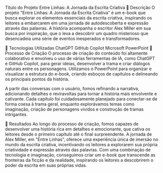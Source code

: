 Título do Projeto Entre Linhas: A Jornada da Escrita Criativa
📒 Descrição
O projeto "Entre Linhas: A Jornada da Escrita Criativa" é um e-book que busca explorar os elementos essenciais da escrita criativa, inspirando os leitores a embarcarem em uma jornada de autodescoberta e expressão através das palavras. A história acompanha o escritor Alex Miller em sua busca por inspiração, que o leva a descobrir um quadro misterioso que desencadeia uma série de eventos inesperados e transformadores.

🤖 Tecnologias Utilizadas
ChatGPT
GitHub Copilot
Microsoft PowerPoint
🧐 Processo de Criação
O processo de criação do conteúdo foi altamente colaborativo e envolveu o uso de várias ferramentas de IA, como ChatGPT e GitHub Copilot, para gerar ideias, desenvolver a trama e criar diálogos naturais entre os personagens. Utilizamos o PowerPoint para organizar e visualizar a estrutura do e-book, criando esboços de capítulos e delineando os principais pontos da história.

A partir das conversas com o usuário, fomos refinando a narrativa, adicionando detalhes e reviravoltas para tornar a história mais envolvente e cativante. Cada capítulo foi cuidadosamente planejado para conectar-se de forma coesa à trama geral, enquanto explorávamos temas como imaginação, criação de personagens vívidos e construção de tramas intrigantes.

🚀 Resultados
Ao longo do processo de criação, fomos capazes de desenvolver uma história rica em detalhes e emocionante, que cativa os leitores desde o primeiro capítulo até o final surpreendente. A jornada de Alex Miller, em "Entre Linhas", oferece uma experiência única de imersão no mundo da escrita criativa, incentivando os leitores a explorarem sua própria criatividade e expressão através das palavras. Com uma combinação de tecnologia e imaginação, conseguimos criar um e-book que transcende as fronteiras da ficção e da realidade, inspirando os leitores a descobrirem o poder da escrita em suas próprias vidas.
